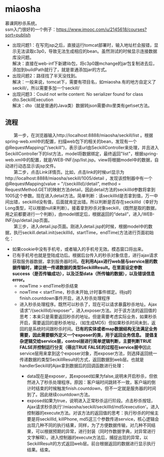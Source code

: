 # miaosha
慕课网秒杀系统。   
ssm入门很好的一个例子：https://www.imooc.com/u/2145618/courses?sort=publish    

- 出现问题1：在写完jsp之后，直接运行tomcat部署时，输入地址栏会报错，显示无法读取c3p0，导致无法生成相应的bean。虽然测试的时候显示连接数据库没问题。   
解决：直接在web-inf下新建lib包，将c3p0跟mchange的jar包复制进去后，添加到buildPath就行了，就是普通添加jar的方式。  
- 出现问题2：路径找了半天没找到。   
解决：一般来说，tomcat下，需要有项目名，如miaosha.有的地方自定义了seckill/，所以需要多加一个seckill/  
- 出现问题3：Could not write content: No serializer found for class dto.SeckillExecution  
解决：dto（就是普通的Java类）数据转json需要dto里类有get\set方法。  


## 流程 ##  

&ensp;&ensp;&ensp;&ensp;第一步，在浏览器输入http://localhost:8888/miaosha/seckill/list 。根据spring-web.xml中的配置，扫描web包下的相关的bean，发现有一个@RequestMapping("/seckill")，表示该url由SeckillController来处理，并且进入SeckillController下的list方法，model将数据绑定，最终返回"list"，根据spring-web.xml中的配置，就是/WEB-INF/jsp/list.jsp。view将根据model中的数据，自动进行动态显示该jsp文件。   
&ensp;&ensp;&ensp;&ensp;第二步，点击Link详情页。比如，点击link的时候url显示为http://localhost:8888/miaosha/seckill/1005/detail ，发现该控制器中有一个@RequestMapping(value = "/{seckillId}/detail", method = RequestMethod.GET)的映射方法detail，因此detail方法的seckillId参数将拿到1005这个参数。现在进入detail方法。简单判断：该seckillId是否拿到值，万一中间出错，seckillId没有值，后面就肯定出错。所以判断是否存在seckillId（幸好为Long类型，可以根据null来判断）。接着拿到秒杀对象seckill，{既然是取的数据，用之前都要进行一个判断}，由model绑定后，根据返回的“detail”，进入/WEB-INF/jsp/detail.jsp页面。  
&ensp;&ensp;&ensp;&ensp;第三步，进入detail.jsp页面。刚进入detail.jsp的时候，根据model中的数据，执行seckill.detail.init(seckillId，startTime，endTime)方法进行页面初始化：
- 如果cookie中没有手机号，或者输入的手机号无效。模态窗口将出来。
- 已有手机号也就是登陆成功后。根据后台传入的秒杀对象信息，进行ajax请求获取服务器数据，拿到服务器时间。**在利用Ajax进行web层与service层的数据传输时，建议统一传递数据的类型SeckillResult。在里面设定参数success（是否传输成功），以及泛型data（所传输的数据），以及错误信息error。**
   - nowTime > endTime秒杀结束
   - nowTime < startTime，秒杀未开始,计时事件绑定。待jq的finish.countdown事件开启，进入秒杀处理程序
   - 进入秒杀处理程序。既然可以秒杀了，现在可以请求暴露秒杀地址。Ajax请求"/{seckillId}/exposer"，进入exposer方法。对于该方法的返回值的思考：本来只是需要返回秒杀的地址。但是需要考虑实际业务，如果秒杀开启，需要返回的是秒杀地址，（如生成MD5）但如果秒杀时间未到，返回的是系统时间跟秒杀时间。**已有的实体或者map数据结构无法满足业务需要，因此需要额外定义一个exposer的类，用于返回业务信息。** **提倡复杂逻辑交给service层，control层进行简单逻辑判断，主要判断TRUE FALSE并控制运行分支（得出TRUE FALSE的过程在service层中**因此service层用来拿到这个exposer对象，而exposer方法，则选择返回统一传递数据的类型SeckillResult<exposer>的方式，返回数据到web层。也就是handlerSeckill的Ajax拿到数据后的回调函数进行处理：
      - data现在是exposer，其exposed如果为false,说明未开启秒杀，但依然进入了秒杀处理程序。原因：客户端时间跳转不一致，客户端的倒计时结束的时候触发finish.countdown，但不一定就是服务器的时间到了。因此继续countdown方法。
      - exposed如果为true，说明进入正常秒杀运行阶段。点击秒杀按钮，Ajax请求秒杀执行'/miaosha/seckill/seckillId/md5/execution'。进入控制器的execute方法。对该方法的返回值的思考：执行秒杀的时候主要是将seckillId, killPhone, md5这三个参数传进service，核心逻辑会出现几种不同的执行结果，同样，为了方便数据传输，对几种不同结果，可以根据预期的异常，进行封装（同时作数据字典，对异常进行文字解释）。进入控制器的execute方法后，捕捉出现的异常，以SeckillResult<SeckillExecution>的方式返回web层。前台根据返回的数据进行显示执行结果。结束。
